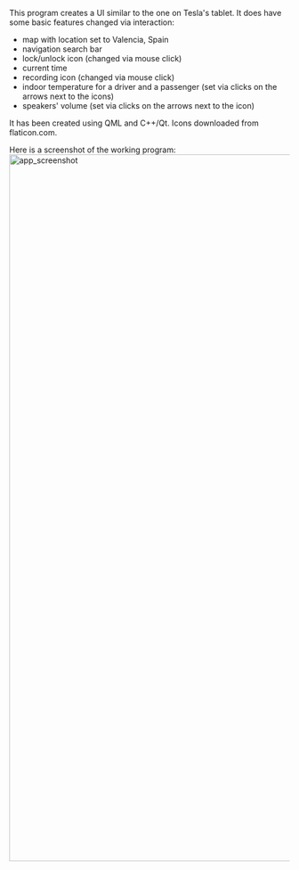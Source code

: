 This program creates a UI similar to the one on Tesla's tablet. It does have some basic features changed via interaction:
- map with location set to Valencia, Spain
- navigation search bar
- lock/unlock icon (changed via mouse click)
- current time
- recording icon (changed via mouse click)
- indoor temperature for a driver and a passenger (set via clicks on the arrows next to the icons)
- speakers' volume (set via clicks on the arrows next to the icon)

It has been created using QML and C++/Qt. Icons downloaded from flaticon.com.

Here is a screenshot of the working program:
<img width="1270" alt="app_screenshot" src="https://github.com/DawidS11/TeslaUI/assets/89133176/ecb362f3-9872-4740-915d-2142b8357a47">
